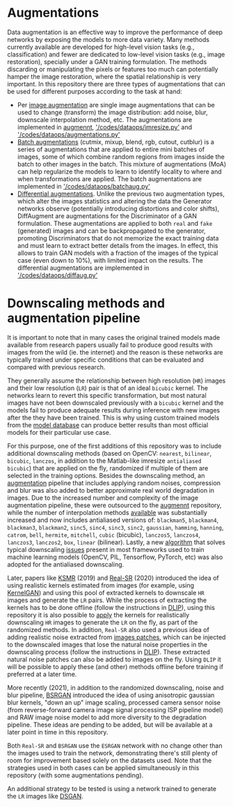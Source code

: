 # Augmentations

Data augmentation is an effective way to improve the performance of deep networks by exposing the models to more data variety. Many methods currently available are developed for high-level vision tasks (e.g., classification) and fewer are dedicated to low-level vision tasks (e.g., image restoration), specially under a GAN training formulation. The methods discarding or manipulating the pixels or features too much can potentially hamper the image restoration, where the spatial relationship is very important. In this repository there are three types of augmentations that can be used for different purposes according to the task at hand:
- Per [image augmentation](https://github.com/victorca25/traiNNer/wiki/Dataset-Augmentation) are single image augmentations that can be used to change (transform) the image distribution: add noise, blur, downscale interpolation method, etc. The augmentations are implemented in [augmennt](https://github.com/victorca25/augmennt/), ['/codes/dataops/imresize.py'](https://github.com/victorca25/traiNNer/blob/master/codes/dataops/imresize.py) and ['/codes/dataops/augmentations.py'](https://github.com/victorca25/traiNNer/blob/master/codes/dataops/augmentations.py)
- [Batch augmentations](https://arxiv.org/pdf/2004.00448.pdf) (cutmix, mixup, blend, rgb, cutout, cutblur) is a series of augmentations that are applied to entire mini batches of images, some of which combine random regions from images inside the batch to other images in the batch. This mixture of augmentations (MoA) can help regularize the models to learn to identify locality to where and when transformations are applied. The batch augmentations are implemented in ['/codes/dataops/batchaug.py'](https://github.com/victorca25/traiNNer/blob/master/codes/dataops/batchaug.py)
- [Differential augmentations](https://arxiv.org/pdf/2006.10738.pdf). Unlike the previous two augmentation types, which alter the images statistics and altering the data the Generator networks observe (potentially introducing distortions and color shifts), DiffAugment are augmentations for the Discriminator of a GAN formulation. These augmentations are applied to both `real` and `fake` (generated) images and can be backpropagated to the generator, promoting Discriminators that do not memorize the exact training data and must learn to extract better details from the images. In effect, this allows to train GAN models with a fraction of the images of the typical case (even down to 10%), with limited impact on the results. The differential augmentations are implemented in ['/codes/dataops/diffaug.py'](https://github.com/victorca25/traiNNer/blob/master/codes/dataops/diffaug.py)
      

# Downscaling methods and augmentation pipeline

It is important to note that in many cases the original trained models made available from research papers usually fail to produce good results with images from the wild (ie. the internet) and the reason is these networks are typically trained under specific conditions that can be evaluated and compared with previous research.

They generally assume the relationship between high resolution (`HR`) images and their low resolution (`LR`) pair is that of  an ideal `bicubic` kernel. The networks learn to revert this specific transformation, but most natural images have not been downscaled previously with a `bicubic` kernel and the models fail to produce adequate results during inference with new images after the they have been trained. This is why using custom trained models from the [model database](https://upscale.wiki/wiki/Model_Database) can produce better results than most official models for their particular use case.

For this purpose, one of the first additions of this repository was to include additional downscaling methods (based on OpenCV: `nearest`, `bilinear`, `bicubic`, `lanczos`, in addition to the Matlab-like imresize `antialiased bicubic`) that are applied on the fly, randomized if multiple of them are selected in the training options. Besides the downscaling method, an [augmentation](#augmentations) pipeline that includes applying random noises, compression and blur was also added to better approximate real world degradation in images. Due to the increased number and complexity of the image augmentation pipeline, these were outsourced to the [augmennt](https://github.com/victorca25/augmennt/) repository, while the number of interpolation methods [available](https://github.com/victorca25/traiNNer/blob/master/codes/dataops/imresize.py) was substantially increased and now includes antialiased versions of: `blackman5`, `blackman4`, `blackman3`, `blackman2`, `sinc5`, `sinc4`, `sinc3`, `sinc2`, `gaussian`, `hamming`, `hanning`, `catrom`, `bell`, `hermite`, `mitchell`, `cubic` (bicubic), `lanczos5`, `lanczos4`, `lanczos3`, `lanczos2`, `box`, `linear` (bilinear). Lastly, a new [algorithm](https://github.com/assafshocher/ResizeRight) that solves typical downscaling [issues](https://github.com/GaParmar/clean-fid) present in most frameworks used to train machine learning models (OpenCV, PIL, Tensorflow, PyTorch, etc) was also adopted for the antialiased downscaling.

Later, papers like [KSMR](https://openaccess.thecvf.com/content_ICCV_2019/papers/Zhou_Kernel_Modeling_Super-Resolution_on_Real_Low-Resolution_Images_ICCV_2019_paper.pdf) (2019) and [Real-SR](https://openaccess.thecvf.com/content_CVPRW_2020/papers/w31/Ji_Real-World_Super-Resolution_via_Kernel_Estimation_and_Noise_Injection_CVPRW_2020_paper.pdf) (2020) introduced the idea of using realistic kernels estimated from images (for example, using [KernelGAN](https://arxiv.org/pdf/1909.06581.pdf)) and using this pool of extracted kernels to downscale `HR` images and generate the `LR` pairs. While the process of extracting the kernels has to be done offline (follow the instructions in [DLIP](https://github.com/victorca25/DLIP/)), using this repository it is also possible to [apply](https://github.com/victorca25/traiNNer/blob/master/docs/kernels.md) the kernels for realistically downscaling `HR` images to generate the `LR` on the fly, as part of the randomized methods. In addition, `Real-SR` also used a previous idea of adding realistic noise extracted from [images patches](https://openaccess.thecvf.com/content_cvpr_2018/papers/Chen_Image_Blind_Denoising_CVPR_2018_paper.pdf), which can be injected to the downscaled images that lose the natural noise properties in the downscaling process (follow the instructions in [DLIP](https://github.com/victorca25/DLIP/)). These extracted natural noise patches can also be added to images on the fly. Using `DLIP` it will be possible to apply these (and other) methods offline before training if preferred at a later time.

More recently (2021), in addition to the randomized downscaling, noise
and blur pipeline, [BSRGAN](https://arxiv.org/pdf/2103.14006v1.pdf)
introduced the idea of using anisotropic gaussian blur kernels, "down
an up" image scaling, processed camera sensor noise (from
reverse-forward camera image signal processing ISP pipeline model)
and RAW image noise model to add more diversity to the degradation
pipeline. These ideas are pending to be added, but will be available
at a later point in time in this repository.

Both `Real-SR` and `BSRGAN` use the `ESRGAN` network with no change other
than the images used to train the network, demonstrating there's still
plenty of room for improvement based solely on the datasets used. Note
that the strategies used in both cases can be applied simultaneously
in this repository (with some augmentations pending).

An additional strategy to be tested is using a network trained to
generate the `LR` images like [DSGAN](https://github.com/ManuelFritsche/real-world-sr).
